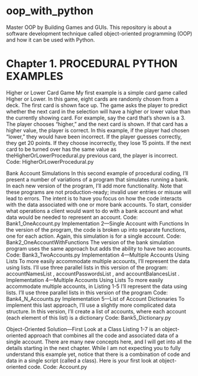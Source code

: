 # oop_with_python
Master OOP by Building Games and GUIs.  This repository is about a software development technique called 
object-oriented programming (OOP) and how it can be used with Python.

Chapter 1. PROCEDURAL PYTHON EXAMPLES
========================================================================================================================

Higher or Lower Card Game
My first example is a simple card game called Higher or Lower. In this
game, eight cards are randomly chosen from a deck. The first card is shown
face up. The game asks the player to predict whether the next card in the
selection will have a higher or lower value than the currently showing card.
For example, say the card that’s shown is a 3. The player chooses “higher,”
and the next card is shown. If that card has a higher value, the player is
correct. In this example, if the player had chosen “lower,” they would have
been incorrect.
If the player guesses correctly, they get 20 points. If they choose
incorrectly, they lose 15 points. If the next card to be turned over has the
same value as theHigherOrLowerProcedural.py previous card, the player is incorrect.
Code: HigherOrLowerProcedural.py

Bank Account Simulations
In this second example of procedural coding, I’ll present a number of
variations of a program that simulates running a bank. In each new version
of the program, I’ll add more functionality. Note that these programs are not
production-ready; invalid user entries or misuse will lead to errors. The
intent is to have you focus on how the code interacts with the data
associated with one or more bank accounts.
To start, consider what operations a client would want to do with a bank
account and what data would be needed to represent an account.
    Code: Bank1_OneAccount.py
Implementation 2—Single Account with Functions
In the version of the program, the code is broken up into
separate functions, one for each action. Again, this simulation is for a single
account.
    Code: Bank2_OneAccountWithFunctions
The version of the bank simulation program  uses the same approach but adds the ability to have two accounts.
    Code: Bank3_TwoAccounts.py
Implementation 4—Multiple Accounts Using Lists
To more easily accommodate multiple accounts, I’ll represent
the data using lists. I’ll use three parallel lists in this version of the program:
accountNamesList , accountPasswordsList , and accountBalancesList .
Implementation 4—Multiple Accounts Using Lists
To more easily accommodate multiple accounts, in Listing 1-5 I’ll represent
the data using lists. I’ll use three parallel lists in this version of the program
     Code: Bank4_N_Accounts.py
Implementation 5—List of Account Dictionaries
To implement this last approach, I’ll use a slightly more complicated data
structure. In this version, I’ll create a list of accounts, where each account
(each element of this list) is a dictionary
     Code: Bank5_Dictionary.py

Object-Oriented Solution—First Look at a Class
Listing 1-7 is an object-oriented approach that combines all the code and
associated data of a single account. There are many new concepts here, and
I will get into all the details starting in the next chapter. While I am not
expecting you to fully understand this example yet, notice that there is a
combination of code and data in a single script (called a class). Here is your
first look at object-oriented code.
    Code: Account.py
